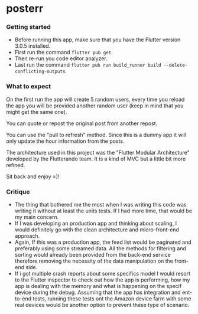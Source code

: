 # posterr

### Getting started

- Before running this app, make sure that you have the Flutter version 3.0.5 installed.
- First run the command ```flutter pub get```.
- Then re-run you code editor analyzer.
- Last run the command ```flutter pub run build_runner build --delete-conflicting-outputs```.

### What to expect

On the first run the app will create 5 random users, every time you reload the app you will be provided another random user (keep in mind that you might get the same one).

You can quote or repost the original post from another repost.

You can use the "pull to refresh" method. Since this is a dummy app it will only update the hour information from the posts.

The architecture used in this project was the "Flutter Modular Architecture" developed by the Flutterando team. It is a kind of MVC but a little bit more refined.

Sit back and enjoy =)!

### Critique
- The thing that bothered me the most when I was writing this code  was writing it without at least the units tests. If I had more time, that would be my main concern.
- If I was developing an production app and thinking about scaling, I would definitely go with the clean architecture and micro-front-end approach.
- Again, If this was a production app, the feed list would be paginated and preferably using some streamed data. All the methods for filtering and sorting would already been provided from the back-end service therefore removing the necessity of the data manipulation on the front-end side.
- If i got multiple crash reports about some specifics model I would resort to the Flutter inspector to check out how the app is performing, how my app is dealing with the memory and what is happening on the specif device during the debug. Assuming that the app has integration and ent-to-end tests, running these tests ont the Amazon device farm with some real devices would be another option to prevent these type of scenario.
